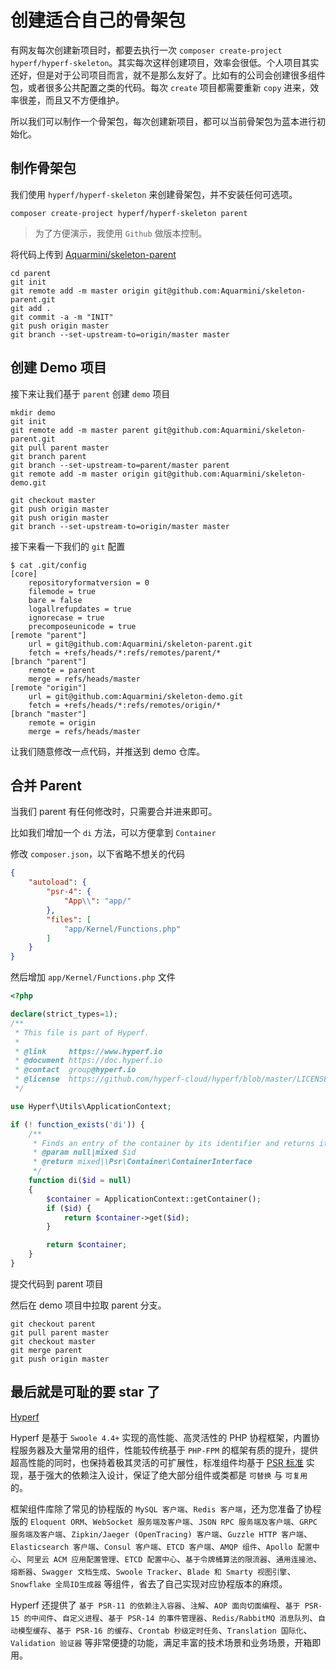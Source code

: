 # 创建适合自己的骨架包

有网友每次创建新项目时，都要去执行一次 `composer create-project hyperf/hyperf-skeleton`。其实每次这样创建项目，效率会很低。个人项目其实还好，但是对于公司项目而言，就不是那么友好了。比如有的公司会创建很多组件包，或者很多公共配置之类的代码。每次 `create` 项目都需要重新 `copy` 进来，效率很差，而且又不方便维护。

所以我们可以制作一个骨架包，每次创建新项目，都可以当前骨架包为蓝本进行初始化。

## 制作骨架包

我们使用 `hyperf/hyperf-skeleton` 来创建骨架包，并不安装任何可选项。

```
composer create-project hyperf/hyperf-skeleton parent
```

> 为了方便演示，我使用 `Github` 做版本控制。

将代码上传到 [Aquarmini/skeleton-parent](https://github.com/Aquarmini/skeleton-parent)

```
cd parent
git init
git remote add -m master origin git@github.com:Aquarmini/skeleton-parent.git
git add .
git commit -a -m "INIT"
git push origin master
git branch --set-upstream-to=origin/master master
```

## 创建 Demo 项目

接下来让我们基于 `parent` 创建 `demo` 项目

```
mkdir demo
git init
git remote add -m master parent git@github.com:Aquarmini/skeleton-parent.git
git pull parent master
git branch parent
git branch --set-upstream-to=parent/master parent
git remote add -m master origin git@github.com:Aquarmini/skeleton-demo.git

git checkout master
git push origin master
git push origin master
git branch --set-upstream-to=origin/master master
```

接下来看一下我们的 `git` 配置

```
$ cat .git/config
[core]
	repositoryformatversion = 0
	filemode = true
	bare = false
	logallrefupdates = true
	ignorecase = true
	precomposeunicode = true
[remote "parent"]
	url = git@github.com:Aquarmini/skeleton-parent.git
	fetch = +refs/heads/*:refs/remotes/parent/*
[branch "parent"]
	remote = parent
	merge = refs/heads/master
[remote "origin"]
	url = git@github.com:Aquarmini/skeleton-demo.git
	fetch = +refs/heads/*:refs/remotes/origin/*
[branch "master"]
	remote = origin
	merge = refs/heads/master
```

让我们随意修改一点代码，并推送到 demo 仓库。

## 合并 Parent 

当我们 parent 有任何修改时，只需要合并进来即可。

比如我们增加一个 `di` 方法，可以方便拿到 `Container`

修改 `composer.json`，以下省略不想关的代码

```json
{
    "autoload": {
        "psr-4": {
            "App\\": "app/"
        },
        "files": [
            "app/Kernel/Functions.php"
        ]
    }
}
```

然后增加 `app/Kernel/Functions.php` 文件

```php
<?php

declare(strict_types=1);
/**
 * This file is part of Hyperf.
 *
 * @link     https://www.hyperf.io
 * @document https://doc.hyperf.io
 * @contact  group@hyperf.io
 * @license  https://github.com/hyperf-cloud/hyperf/blob/master/LICENSE
 */

use Hyperf\Utils\ApplicationContext;

if (! function_exists('di')) {
    /**
     * Finds an entry of the container by its identifier and returns it.
     * @param null|mixed $id
     * @return mixed|\Psr\Container\ContainerInterface
     */
    function di($id = null)
    {
        $container = ApplicationContext::getContainer();
        if ($id) {
            return $container->get($id);
        }

        return $container;
    }
}

```

提交代码到 parent 项目

然后在 demo 项目中拉取 parent 分支。

```
git checkout parent
git pull parent master
git checkout master
git merge parent
git push origin master
```


## 最后就是可耻的要 star 了

[Hyperf](https://github.com/hyperf-cloud/hyperf)

Hyperf 是基于 `Swoole 4.4+` 实现的高性能、高灵活性的 PHP 协程框架，内置协程服务器及大量常用的组件，性能较传统基于 `PHP-FPM` 的框架有质的提升，提供超高性能的同时，也保持着极其灵活的可扩展性，标准组件均基于 [PSR 标准](https://www.php-fig.org/psr) 实现，基于强大的依赖注入设计，保证了绝大部分组件或类都是 `可替换` 与 `可复用` 的。

框架组件库除了常见的协程版的 `MySQL 客户端`、`Redis 客户端`，还为您准备了协程版的 `Eloquent ORM`、`WebSocket 服务端及客户端`、`JSON RPC 服务端及客户端`、`GRPC 服务端及客户端`、`Zipkin/Jaeger (OpenTracing) 客户端`、`Guzzle HTTP 客户端`、`Elasticsearch 客户端`、`Consul 客户端`、`ETCD 客户端`、`AMQP 组件`、`Apollo 配置中心`、`阿里云 ACM 应用配置管理`、`ETCD 配置中心`、`基于令牌桶算法的限流器`、`通用连接池`、`熔断器`、`Swagger 文档生成`、`Swoole Tracker`、`Blade 和 Smarty 视图引擎`、`Snowflake 全局ID生成器` 等组件，省去了自己实现对应协程版本的麻烦。   

Hyperf 还提供了 `基于 PSR-11 的依赖注入容器`、`注解`、`AOP 面向切面编程`、`基于 PSR-15 的中间件`、`自定义进程`、`基于 PSR-14 的事件管理器`、`Redis/RabbitMQ 消息队列`、`自动模型缓存`、`基于 PSR-16 的缓存`、`Crontab 秒级定时任务`、`Translation 国际化`、`Validation 验证器` 等非常便捷的功能，满足丰富的技术场景和业务场景，开箱即用。

